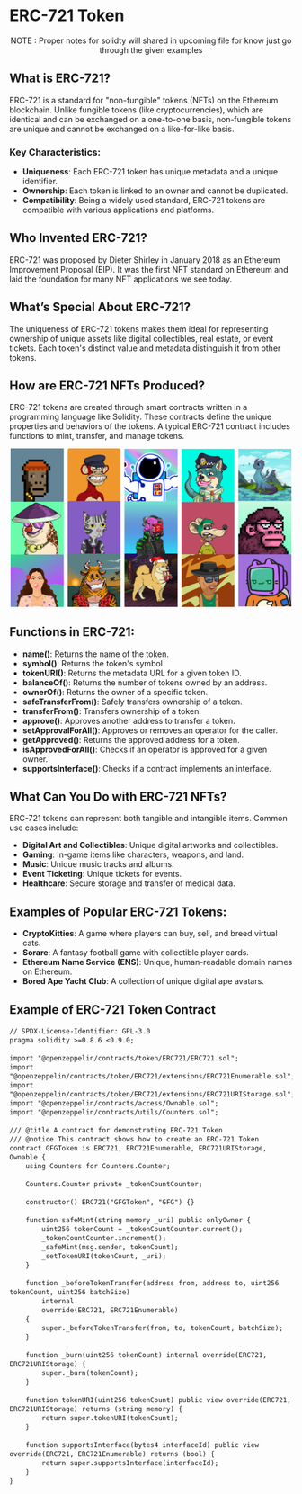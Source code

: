 # ERC-721 Token

<p align="center"> NOTE : Proper notes for solidty will shared in upcoming file for know just go through the given examples

</p>

## What is ERC-721?

ERC-721 is a standard for "non-fungible" tokens (NFTs) on the Ethereum blockchain. Unlike fungible tokens (like cryptocurrencies), which are identical and can be exchanged on a one-to-one basis, non-fungible tokens are unique and cannot be exchanged on a like-for-like basis.

### Key Characteristics:

- **Uniqueness**: Each ERC-721 token has unique metadata and a unique identifier.
- **Ownership**: Each token is linked to an owner and cannot be duplicated.
- **Compatibility**: Being a widely used standard, ERC-721 tokens are compatible with various applications and platforms.

## Who Invented ERC-721?

ERC-721 was proposed by Dieter Shirley in January 2018 as an Ethereum Improvement Proposal (EIP). It was the first NFT standard on Ethereum and laid the foundation for many NFT applications we see today.

## What’s Special About ERC-721?

The uniqueness of ERC-721 tokens makes them ideal for representing ownership of unique assets like digital collectibles, real estate, or event tickets. Each token's distinct value and metadata distinguish it from other tokens.

## How are ERC-721 NFTs Produced?

ERC-721 tokens are created through smart contracts written in a programming language like Solidity. These contracts define the unique properties and behaviors of the tokens. A typical ERC-721 contract includes functions to mint, transfer, and manage tokens.

<p align="center">
<img src="../Images/NFTs.png" width="500">
</p>

## Functions in ERC-721:

- **name()**: Returns the name of the token.
- **symbol()**: Returns the token's symbol.
- **tokenURI()**: Returns the metadata URL for a given token ID.
- **balanceOf()**: Returns the number of tokens owned by an address.
- **ownerOf()**: Returns the owner of a specific token.
- **safeTransferFrom()**: Safely transfers ownership of a token.
- **transferFrom()**: Transfers ownership of a token.
- **approve()**: Approves another address to transfer a token.
- **setApprovalForAll()**: Approves or removes an operator for the caller.
- **getApproved()**: Returns the approved address for a token.
- **isApprovedForAll()**: Checks if an operator is approved for a given owner.
- **supportsInterface()**: Checks if a contract implements an interface.

## What Can You Do with ERC-721 NFTs?

ERC-721 tokens can represent both tangible and intangible items. Common use cases include:

- **Digital Art and Collectibles**: Unique digital artworks and collectibles.
- **Gaming**: In-game items like characters, weapons, and land.
- **Music**: Unique music tracks and albums.
- **Event Ticketing**: Unique tickets for events.
- **Healthcare**: Secure storage and transfer of medical data.

## Examples of Popular ERC-721 Tokens:

- **CryptoKitties**: A game where players can buy, sell, and breed virtual cats.
- **Sorare**: A fantasy football game with collectible player cards.
- **Ethereum Name Service (ENS)**: Unique, human-readable domain names on Ethereum.
- **Bored Ape Yacht Club**: A collection of unique digital ape avatars.

## Example of ERC-721 Token Contract

```solidity
// SPDX-License-Identifier: GPL-3.0
pragma solidity >=0.8.6 <0.9.0;

import "@openzeppelin/contracts/token/ERC721/ERC721.sol";
import "@openzeppelin/contracts/token/ERC721/extensions/ERC721Enumerable.sol";
import "@openzeppelin/contracts/token/ERC721/extensions/ERC721URIStorage.sol";
import "@openzeppelin/contracts/access/Ownable.sol";
import "@openzeppelin/contracts/utils/Counters.sol";

/// @title A contract for demonstrating ERC-721 Token
/// @notice This contract shows how to create an ERC-721 Token
contract GFGToken is ERC721, ERC721Enumerable, ERC721URIStorage, Ownable {
    using Counters for Counters.Counter;

    Counters.Counter private _tokenCountCounter;

    constructor() ERC721("GFGToken", "GFG") {}

    function safeMint(string memory _uri) public onlyOwner {
        uint256 tokenCount = _tokenCountCounter.current();
        _tokenCountCounter.increment();
        _safeMint(msg.sender, tokenCount);
        _setTokenURI(tokenCount, _uri);
    }

    function _beforeTokenTransfer(address from, address to, uint256 tokenCount, uint256 batchSize)
        internal
        override(ERC721, ERC721Enumerable)
    {
        super._beforeTokenTransfer(from, to, tokenCount, batchSize);
    }

    function _burn(uint256 tokenCount) internal override(ERC721, ERC721URIStorage) {
        super._burn(tokenCount);
    }

    function tokenURI(uint256 tokenCount) public view override(ERC721, ERC721URIStorage) returns (string memory) {
        return super.tokenURI(tokenCount);
    }

    function supportsInterface(bytes4 interfaceId) public view override(ERC721, ERC721Enumerable) returns (bool) {
        return super.supportsInterface(interfaceId);
    }
}
```

